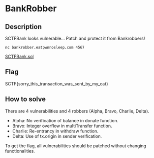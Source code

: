 # BankRobber 

## Description
SCTFBank looks vulnerable...
Patch and protect it from Bankrobbers!

`nc bankrobber.eatpwnnosleep.com 4567`

[SCTFBank.sol](#)


## Flag
SCTF{sorry_this_transaction_was_sent_by_my_cat}


## How to solve
There are 4 vulnerabilities and 4 robbers (Alpha, Bravo, Charlie, Delta).
- Alpha: No verification of balance in donate function.
- Bravo: Integer overflow in multiTransfer function.
- Charlie: Re-entrancy in withdraw function.
- Delta: Use of tx.origin in sender verification.

To get the flag, all vulnerabilities should be patched without changing functionalities.
